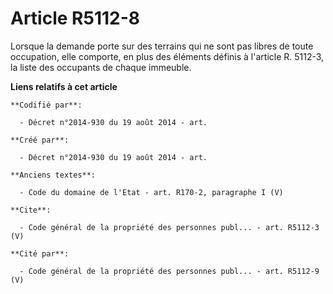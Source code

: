 # Article R5112-8

Lorsque la demande porte sur des terrains qui ne sont pas libres de toute occupation, elle comporte, en plus des éléments
définis à l'article R. 5112-3, la liste des occupants de chaque immeuble.

**Liens relatifs à cet article**

	**Codifié par**:

	  - Décret n°2014-930 du 19 août 2014 - art.

	**Créé par**:

	  - Décret n°2014-930 du 19 août 2014 - art.

	**Anciens textes**:

	  - Code du domaine de l'Etat - art. R170-2, paragraphe I (V)

	**Cite**:

	  - Code général de la propriété des personnes publ... - art. R5112-3 (V)

	**Cité par**:

	  - Code général de la propriété des personnes publ... - art. R5112-9 (V)
